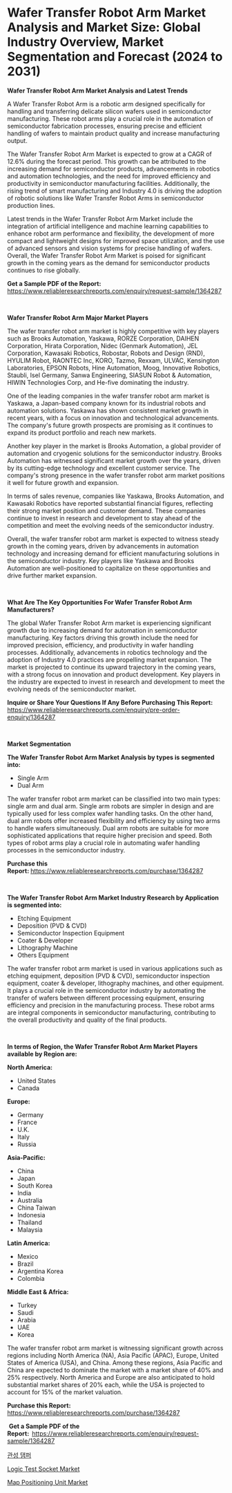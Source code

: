 <p><h1>Wafer Transfer Robot Arm Market Analysis and Market Size: Global Industry Overview, Market Segmentation and Forecast (2024 to 2031)</h1></p><p><strong>Wafer Transfer Robot Arm Market Analysis and Latest Trends</strong></p>
<p><p>A Wafer Transfer Robot Arm is a robotic arm designed specifically for handling and transferring delicate silicon wafers used in semiconductor manufacturing. These robot arms play a crucial role in the automation of semiconductor fabrication processes, ensuring precise and efficient handling of wafers to maintain product quality and increase manufacturing output.</p><p>The Wafer Transfer Robot Arm Market is expected to grow at a CAGR of 12.6% during the forecast period. This growth can be attributed to the increasing demand for semiconductor products, advancements in robotics and automation technologies, and the need for improved efficiency and productivity in semiconductor manufacturing facilities. Additionally, the rising trend of smart manufacturing and Industry 4.0 is driving the adoption of robotic solutions like Wafer Transfer Robot Arms in semiconductor production lines.</p><p>Latest trends in the Wafer Transfer Robot Arm Market include the integration of artificial intelligence and machine learning capabilities to enhance robot arm performance and flexibility, the development of more compact and lightweight designs for improved space utilization, and the use of advanced sensors and vision systems for precise handling of wafers. Overall, the Wafer Transfer Robot Arm Market is poised for significant growth in the coming years as the demand for semiconductor products continues to rise globally.</p></p>
<p><strong>Get a Sample PDF of the Report:&nbsp;</strong> <a href="https://www.reliableresearchreports.com/enquiry/request-sample/1364287">https://www.reliableresearchreports.com/enquiry/request-sample/1364287</a></p>
<p>&nbsp;</p>
<p><strong>Wafer Transfer Robot Arm Major Market Players</strong></p>
<p><p>The wafer transfer robot arm market is highly competitive with key players such as Brooks Automation, Yaskawa, RORZE Corporation, DAIHEN Corporation, Hirata Corporation, Nidec (Genmark Automation), JEL Corporation, Kawasaki Robotics, Robostar, Robots and Design (RND), HYULIM Robot, RAONTEC Inc, KORO, Tazmo, Rexxam, ULVAC, Kensington Laboratories, EPSON Robots, Hine Automation, Moog, Innovative Robotics, Staubli, Isel Germany, Sanwa Engineering, SIASUN Robot & Automation, HIWIN Technologies Corp, and He-five dominating the industry.</p><p>One of the leading companies in the wafer transfer robot arm market is Yaskawa, a Japan-based company known for its industrial robots and automation solutions. Yaskawa has shown consistent market growth in recent years, with a focus on innovation and technological advancements. The company's future growth prospects are promising as it continues to expand its product portfolio and reach new markets.</p><p>Another key player in the market is Brooks Automation, a global provider of automation and cryogenic solutions for the semiconductor industry. Brooks Automation has witnessed significant market growth over the years, driven by its cutting-edge technology and excellent customer service. The company's strong presence in the wafer transfer robot arm market positions it well for future growth and expansion.</p><p>In terms of sales revenue, companies like Yaskawa, Brooks Automation, and Kawasaki Robotics have reported substantial financial figures, reflecting their strong market position and customer demand. These companies continue to invest in research and development to stay ahead of the competition and meet the evolving needs of the semiconductor industry.</p><p>Overall, the wafer transfer robot arm market is expected to witness steady growth in the coming years, driven by advancements in automation technology and increasing demand for efficient manufacturing solutions in the semiconductor industry. Key players like Yaskawa and Brooks Automation are well-positioned to capitalize on these opportunities and drive further market expansion.</p></p>
<p>&nbsp;</p>
<p><strong>What Are The Key Opportunities For Wafer Transfer Robot Arm Manufacturers?</strong></p>
<p><p>The global Wafer Transfer Robot Arm market is experiencing significant growth due to increasing demand for automation in semiconductor manufacturing. Key factors driving this growth include the need for improved precision, efficiency, and productivity in wafer handling processes. Additionally, advancements in robotics technology and the adoption of Industry 4.0 practices are propelling market expansion. The market is projected to continue its upward trajectory in the coming years, with a strong focus on innovation and product development. Key players in the industry are expected to invest in research and development to meet the evolving needs of the semiconductor market.</p></p>
<p><strong>Inquire or Share Your Questions If Any Before Purchasing This Report:</strong> <a href="https://www.reliableresearchreports.com/enquiry/pre-order-enquiry/1364287">https://www.reliableresearchreports.com/enquiry/pre-order-enquiry/1364287</a></p>
<p>&nbsp;</p>
<p><strong>Market Segmentation</strong></p>
<p><strong>The Wafer Transfer Robot Arm Market Analysis by types is segmented into:</strong></p>
<p><ul><li>Single Arm</li><li>Dual Arm</li></ul></p>
<p><p>The wafer transfer robot arm market can be classified into two main types: single arm and dual arm. Single arm robots are simpler in design and are typically used for less complex wafer handling tasks. On the other hand, dual arm robots offer increased flexibility and efficiency by using two arms to handle wafers simultaneously. Dual arm robots are suitable for more sophisticated applications that require higher precision and speed. Both types of robot arms play a crucial role in automating wafer handling processes in the semiconductor industry.</p></p>
<p><strong>Purchase this Report:&nbsp;</strong><a href="https://www.reliableresearchreports.com/purchase/1364287">https://www.reliableresearchreports.com/purchase/1364287</a></p>
<p>&nbsp;</p>
<p><strong>The Wafer Transfer Robot Arm Market Industry Research by Application is segmented into:</strong></p>
<p><ul><li>Etching Equipment</li><li>Deposition (PVD & CVD)</li><li>Semiconductor Inspection Equipment</li><li>Coater & Developer</li><li>Lithography Machine</li><li>Others Equipment</li></ul></p>
<p><p>The wafer transfer robot arm market is used in various applications such as etching equipment, deposition (PVD & CVD), semiconductor inspection equipment, coater & developer, lithography machines, and other equipment. It plays a crucial role in the semiconductor industry by automating the transfer of wafers between different processing equipment, ensuring efficiency and precision in the manufacturing process. These robot arms are integral components in semiconductor manufacturing, contributing to the overall productivity and quality of the final products.</p></p>
<p>&nbsp;</p>
<p><strong>In terms of Region, the Wafer Transfer Robot Arm Market Players available by Region are:</strong></p>
<p>
    <p> <strong> North America: </strong>
        <ul>
            <li>United States</li>
            <li>Canada</li>
        </ul>
        </p> 
    <p> <strong> Europe: </strong>
        <ul>
            <li>Germany</li>
            <li>France</li>
            <li>U.K.</li>
            <li>Italy</li>
            <li>Russia</li>
        </ul>
        </p> 
    <p> <strong> Asia-Pacific: </strong>
        <ul>
            <li>China</li>
            <li>Japan</li>
            <li>South Korea</li>
            <li>India</li>
            <li>Australia</li>
            <li>China Taiwan</li>
            <li>Indonesia</li>
            <li>Thailand</li>
            <li>Malaysia</li>
        </ul>
        </p> 
    <p> <strong> Latin America: </strong>
        <ul>
            <li>Mexico</li>
            <li>Brazil</li>
            <li>Argentina Korea</li>
            <li>Colombia</li>
        </ul>
        </p> 
    <p> <strong> Middle East & Africa: </strong>
        <ul>
            <li>Turkey</li>
            <li>Saudi</li>
            <li>Arabia</li>
            <li>UAE</li>
            <li>Korea</li>
        </ul>
    </p>
    </p>
<p><p>The wafer transfer robot arm market is witnessing significant growth across regions including North America (NA), Asia Pacific (APAC), Europe, United States of America (USA), and China. Among these regions, Asia Pacific and China are expected to dominate the market with a market share of 40% and 25% respectively. North America and Europe are also anticipated to hold substantial market shares of 20% each, while the USA is projected to account for 15% of the market valuation.</p></p>
<p><strong>Purchase this Report: </strong><a href="https://www.reliableresearchreports.com/purchase/1364287">https://www.reliableresearchreports.com/purchase/1364287</a></p>
<p>&nbsp;<strong>Get a Sample PDF of the Report:&nbsp;&nbsp;</strong><a href="https://www.reliableresearchreports.com/enquiry/request-sample/1364287">https://www.reliableresearchreports.com/enquiry/request-sample/1364287</a></p>
<p><strong></strong></p>
<p><p><a href="https://github.com/JonHarrtis67676y/Market-Research-Report-List-1/blob/main/225630412638.md">관성 댐퍼</a></p><p><a href="https://github.com/bobicer/Market-Research-Report-List-2/blob/main/logic-test-socket-market.md">Logic Test Socket Market</a></p><p><a href="https://github.com/timeliteaut/Market-Research-Report-List-2/blob/main/map-positioning-unit-market.md">Map Positioning Unit Market</a></p></p>